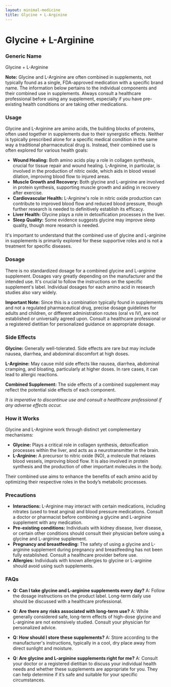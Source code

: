 ```yaml
---
layout: minimal-medicine
title: Glycine + L-Arginine
---
```


# Glycine + L-Arginine
### Generic Name
Glycine + L-Arginine

**Note:**  Glycine and L-Arginine are often combined in supplements, not typically found as a single, FDA-approved medication with a specific brand name.  The information below pertains to the individual components and their combined use in supplements.  Always consult a healthcare professional before using any supplement, especially if you have pre-existing health conditions or are taking other medications.


### Usage

Glycine and L-Arginine are amino acids, the building blocks of proteins, often used together in supplements due to their synergistic effects.  Neither is typically prescribed alone for a specific medical condition in the same way a traditional pharmaceutical drug is.  Instead, their combined use is often explored for various health goals:


* **Wound Healing:** Both amino acids play a role in collagen synthesis, crucial for tissue repair and wound healing.  L-Arginine, in particular, is involved in the production of nitric oxide, which aids in blood vessel dilation, improving blood flow to injured areas.
* **Muscle Growth and Recovery:**  Both glycine and L-arginine are involved in protein synthesis, supporting muscle growth and aiding in recovery after exercise.
* **Cardiovascular Health:** L-Arginine's role in nitric oxide production can contribute to improved blood flow and reduced blood pressure, though further research is needed to definitively establish its efficacy.
* **Liver Health:** Glycine plays a role in detoxification processes in the liver.
* **Sleep Quality:** Some evidence suggests glycine may improve sleep quality, though more research is needed.

It's important to understand that the combined use of glycine and L-arginine in supplements is primarily explored for these supportive roles and is not a treatment for specific diseases.

### Dosage

There is no standardized dosage for a combined glycine and L-arginine supplement.  Dosages vary greatly depending on the manufacturer and the intended use. It's crucial to follow the instructions on the specific supplement's label.  Individual dosages for each amino acid in research studies also vary widely.

**Important Note:**  Since this is a combination typically found in supplements and not a regulated pharmaceutical drug, precise dosage guidelines for adults and children, or different administration routes (oral vs IV), are not established or universally agreed upon.  Consult a healthcare professional or a registered dietitian for personalized guidance on appropriate dosage.

### Side Effects

**Glycine:** Generally well-tolerated.  Side effects are rare but may include nausea, diarrhea, and abdominal discomfort at high doses.

**L-Arginine:** May cause mild side effects like nausea, diarrhea, abdominal cramping, and bloating, particularly at higher doses.  In rare cases, it can lead to allergic reactions.

**Combined Supplement:** The side effects of a combined supplement may reflect the potential side effects of each component.


*It is imperative to discontinue use and consult a healthcare professional if any adverse effects occur.*


### How it Works

Glycine and L-Arginine work through distinct yet complementary mechanisms:

* **Glycine:**  Plays a critical role in collagen synthesis, detoxification processes within the liver, and acts as a neurotransmitter in the brain.
* **L-Arginine:** A precursor to nitric oxide (NO), a molecule that relaxes blood vessels, improving blood flow. It is also involved in protein synthesis and the production of other important molecules in the body.


Their combined use aims to enhance the benefits of each amino acid by optimizing their respective roles in the body’s metabolic processes.

### Precautions

* **Interactions:** L-Arginine may interact with certain medications, including nitrates (used to treat angina) and blood pressure medications.  Consult a doctor or pharmacist before combining a glycine and L-arginine supplement with any medication.
* **Pre-existing conditions:**  Individuals with kidney disease, liver disease, or certain other conditions should consult their physician before using a glycine and L-arginine supplement.
* **Pregnancy and breastfeeding:** The safety of using a glycine and L-arginine supplement during pregnancy and breastfeeding has not been fully established.  Consult a healthcare provider before use.
* **Allergies:** Individuals with known allergies to glycine or L-arginine should avoid using such supplements.

### FAQs

* **Q: Can I take glycine and L-arginine supplements every day?**  A:  Follow the dosage instructions on the product label.  Long-term daily use should be discussed with a healthcare professional.

* **Q: Are there any risks associated with long-term use?** A:  While generally considered safe, long-term effects of high-dose glycine and L-arginine are not extensively studied.  Consult your physician for personalized advice.

* **Q: How should I store these supplements?** A: Store according to the manufacturer's instructions, typically in a cool, dry place away from direct sunlight and moisture.

* **Q: Are glycine and L-arginine supplements right for me?**  A:  Consult your doctor or a registered dietitian to discuss your individual health needs and whether these supplements are appropriate for you.  They can help determine if it’s safe and suitable for your specific circumstances.
